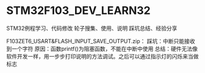 # STM32F103_DEV_LEARN32

STM32例程学习、代码修改
轮子搜集、使用、说明
踩坑总结、经验分享


F103ZET6_USART&FLASH_INPUT_SAVE_OUTPUT.zip：
踩坑：中断只能接收到一个字符
原因：函数printf()为阻塞函数，不能在中断中使用
总结：硬件无法像软件开发一样，用一步步打印说明的方法调试。之后可以通过指示灯的闪烁来当做标志

